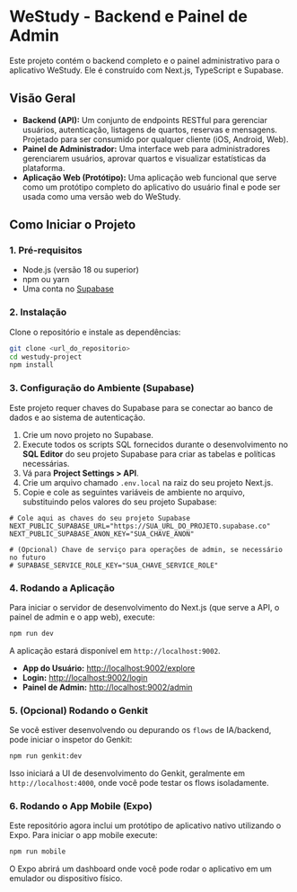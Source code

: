 # WeStudy - Backend e Painel de Admin

Este projeto contém o backend completo e o painel administrativo para o aplicativo WeStudy. Ele é construído com Next.js, TypeScript e Supabase.

## Visão Geral

- **Backend (API):** Um conjunto de endpoints RESTful para gerenciar usuários, autenticação, listagens de quartos, reservas e mensagens. Projetado para ser consumido por qualquer cliente (iOS, Android, Web).
- **Painel de Administrador:** Uma interface web para administradores gerenciarem usuários, aprovar quartos e visualizar estatísticas da plataforma.
- **Aplicação Web (Protótipo):** Uma aplicação web funcional que serve como um protótipo completo do aplicativo do usuário final e pode ser usada como uma versão web do WeStudy.

## Como Iniciar o Projeto

### 1. Pré-requisitos

- Node.js (versão 18 ou superior)
- npm ou yarn
- Uma conta no [Supabase](https://supabase.com/)

### 2. Instalação

Clone o repositório e instale as dependências:

```bash
git clone <url_do_repositorio>
cd westudy-project
npm install
```

### 3. Configuração do Ambiente (Supabase)

Este projeto requer chaves do Supabase para se conectar ao banco de dados e ao sistema de autenticação.

1.  Crie um novo projeto no Supabase.
2.  Execute todos os scripts SQL fornecidos durante o desenvolvimento no **SQL Editor** do seu projeto Supabase para criar as tabelas e políticas necessárias.
3.  Vá para **Project Settings > API**.
4.  Crie um arquivo chamado `.env.local` na raiz do seu projeto Next.js.
5.  Copie e cole as seguintes variáveis de ambiente no arquivo, substituindo pelos valores do seu projeto Supabase:

```env
# Cole aqui as chaves do seu projeto Supabase
NEXT_PUBLIC_SUPABASE_URL="https://SUA_URL_DO_PROJETO.supabase.co"
NEXT_PUBLIC_SUPABASE_ANON_KEY="SUA_CHAVE_ANON"

# (Opcional) Chave de serviço para operações de admin, se necessário no futuro
# SUPABASE_SERVICE_ROLE_KEY="SUA_CHAVE_SERVICE_ROLE"
```

### 4. Rodando a Aplicação

Para iniciar o servidor de desenvolvimento do Next.js (que serve a API, o painel de admin e o app web), execute:

```bash
npm run dev
```

A aplicação estará disponível em `http://localhost:9002`.

- **App do Usuário:** [http://localhost:9002/explore](http://localhost:9002/explore)
- **Login:** [http://localhost:9002/login](http://localhost:9002/login)
- **Painel de Admin:** [http://localhost:9002/admin](http://localhost:9002/admin)

### 5. (Opcional) Rodando o Genkit

Se você estiver desenvolvendo ou depurando os `flows` de IA/backend, pode iniciar o inspetor do Genkit:

```bash
npm run genkit:dev
```

Isso iniciará a UI de desenvolvimento do Genkit, geralmente em `http://localhost:4000`, onde você pode testar os flows isoladamente.

### 6. Rodando o App Mobile (Expo)

Este repositório agora inclui um protótipo de aplicativo nativo utilizando o Expo.
Para iniciar o app mobile execute:

```bash
npm run mobile
```

O Expo abrirá um dashboard onde você pode rodar o aplicativo em um emulador ou dispositivo físico.
